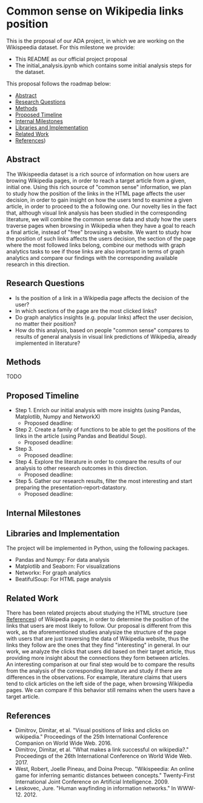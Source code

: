 # Common sense on Wikipedia links position
This is the proposal of our ADA project, in which we are working on the Wikispeedia dataset. For this milestone we provide:
- This README as our official project proposal
- The initial_analysis.ipynb which contains some initial analysis steps for the dataset.

This proposal follows the roadmap below:
* [Abstract](#Abstract)
* [Research Questions](#Research-Questions)
* [Methods](#Methods)
* [Proposed Timeline](#Proposed-Timeline)
* [Internal Milestones](#Internal-Milestones)
* [Libraries and Implementation](#Libraries-and-Implementation)
* [Related Work](#Related-Work)
* [References](#References))


## Abstract 
The Wikispeedia dataset is a rich source of information on how users are browing Wikipedia pages, in order to reach a target article from a given, initial one. Using this rich source of "common sense" information, we plan to study how the position of the links in the HTML page affects the user decision, in order to gain insight on how the users tend to examine a given article, in order to proceed to the a following one. Our novelty lies in the fact that, although visual link analysis has been studied in the corresponding literature, we will combine the common sense data and study how the users traverse pages when browsing in Wikipedia when they have a goal to reach a final article, instead of "free" browsing a website. We want to study how the position of such links affects the users decision, the section of the page where the most followed links belong, combine our methods with graph analytics tasks to see if those links are also important in terms of graph analytics and compare our findings with the corresponding available research in this direction.


## Research Questions
- Is the position of a link in a Wikipedia page affects the decision of the user?
- In which sections of the page are the most clicked links?
- Do graph analytics insights (e.g. popular links) affect the user decision, no matter their position?
- How do this analysis, based on people "common sense" compares to results of general analysis in visual link predictions of Wikipedia, already implemented in literature?


## Methods
TODO


## Proposed Timeline
* Step 1. Enrich our initial analysis with more insights (using Pandas, Matplotlib, Numpy and NetworkX)
    * Proposed deadline: 
* Step 2. Create a family of functions to be able to get the positions of the links in the article (using Pandas and Beatidul Soup). 
    * Proposed deadline: 
* Step 3. 
    * Proposed deadline: 
* Step 4. Explore the literature in order to compare the results of our analysis to other research outcomes in this direction.
    * Proposed deadline: 
* Step 5. Gather our research results, filter the most interesting and start preparing the presentation-report-datastory.
    * Proposed deadline: 


## Internal Milestones



## Libraries and Implementation
The project will be implemented in Python, using the following packages.
* Pandas and Numpy: For data analysis
* Matplotlib and Seaborn: For visualizations
* Networkx: For graph analytics
* BeatifulSoup: For HTML page analysis


## Related Work
There has been related projects about studying the HTML structure (see [References](#References)) of Wikipedia pages, in order to determine the position of the links that users are most likely to follow. Our proposal is different from this work, as the aforementioned studies analysize the structure of the page with users that are just traversing the data of Wikipedia website, thus the links they follow are the ones that they find "interesting" in general. In our work, we analyze the clicks that users did based on their target article, thus providing more insight about the connections they form between articles. An interesting comparison at our final step would be to compare the results from the analysis of the corresponding literature and study if there are differences in the observations. For example, literature claims that users tend to click articles on the left side of the page, when browsing Wikipedia pages. We can compare if this behavior still remains when the users have a target article. 


## References
* Dimitrov, Dimitar, et al. "Visual positions of links and clicks on wikipedia." Proceedings of the 25th International Conference Companion on World Wide Web. 2016.
* Dimitrov, Dimitar, et al. "What makes a link successful on wikipedia?." Proceedings of the 26th International Conference on World Wide Web. 2017.
* West, Robert, Joelle Pineau, and Doina Precup. "Wikispeedia: An online game for inferring semantic distances between concepts." Twenty-First International Joint Conference on Artificial Intelligence. 2009.
* Leskovec, Jure. "Human wayfinding in information networks." In WWW-12. 2012.